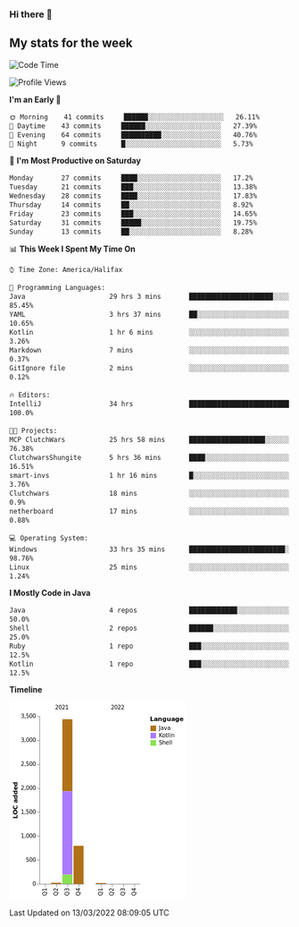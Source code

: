 ### Hi there 👋

## My stats for the week
<!--START_SECTION:waka-->
![Code Time](http://img.shields.io/badge/Code%20Time-66%20hrs%2018%20mins-blue)

![Profile Views](http://img.shields.io/badge/Profile%20Views-184-blue)

**I'm an Early 🐤** 

```text
🌞 Morning    41 commits     ██████░░░░░░░░░░░░░░░░░░░   26.11% 
🌆 Daytime    43 commits     ██████░░░░░░░░░░░░░░░░░░░   27.39% 
🌃 Evening    64 commits     ██████████░░░░░░░░░░░░░░░   40.76% 
🌙 Night      9 commits      █░░░░░░░░░░░░░░░░░░░░░░░░   5.73%

```
📅 **I'm Most Productive on Saturday** 

```text
Monday       27 commits     ████░░░░░░░░░░░░░░░░░░░░░   17.2% 
Tuesday      21 commits     ███░░░░░░░░░░░░░░░░░░░░░░   13.38% 
Wednesday    28 commits     ████░░░░░░░░░░░░░░░░░░░░░   17.83% 
Thursday     14 commits     ██░░░░░░░░░░░░░░░░░░░░░░░   8.92% 
Friday       23 commits     ███░░░░░░░░░░░░░░░░░░░░░░   14.65% 
Saturday     31 commits     █████░░░░░░░░░░░░░░░░░░░░   19.75% 
Sunday       13 commits     ██░░░░░░░░░░░░░░░░░░░░░░░   8.28%

```


📊 **This Week I Spent My Time On** 

```text
⌚︎ Time Zone: America/Halifax

💬 Programming Languages: 
Java                     29 hrs 3 mins       █████████████████████░░░░   85.45% 
YAML                     3 hrs 37 mins       ██░░░░░░░░░░░░░░░░░░░░░░░   10.65% 
Kotlin                   1 hr 6 mins         ░░░░░░░░░░░░░░░░░░░░░░░░░   3.26% 
Markdown                 7 mins              ░░░░░░░░░░░░░░░░░░░░░░░░░   0.37% 
GitIgnore file           2 mins              ░░░░░░░░░░░░░░░░░░░░░░░░░   0.12%

🔥 Editors: 
IntelliJ                 34 hrs              █████████████████████████   100.0%

🐱‍💻 Projects: 
MCP ClutchWars           25 hrs 58 mins      ███████████████████░░░░░░   76.38% 
ClutchwarsShungite       5 hrs 36 mins       ████░░░░░░░░░░░░░░░░░░░░░   16.51% 
smart-invs               1 hr 16 mins        █░░░░░░░░░░░░░░░░░░░░░░░░   3.76% 
Clutchwars               18 mins             ░░░░░░░░░░░░░░░░░░░░░░░░░   0.9% 
netherboard              17 mins             ░░░░░░░░░░░░░░░░░░░░░░░░░   0.88%

💻 Operating System: 
Windows                  33 hrs 35 mins      ████████████████████████░   98.76% 
Linux                    25 mins             ░░░░░░░░░░░░░░░░░░░░░░░░░   1.24%

```

**I Mostly Code in Java** 

```text
Java                     4 repos             ████████████░░░░░░░░░░░░░   50.0% 
Shell                    2 repos             ██████░░░░░░░░░░░░░░░░░░░   25.0% 
Ruby                     1 repo              ███░░░░░░░░░░░░░░░░░░░░░░   12.5% 
Kotlin                   1 repo              ███░░░░░░░░░░░░░░░░░░░░░░   12.5%

```


**Timeline**

![Chart not found](https://raw.githubusercontent.com/lyndseyy/lyndseyy/main/charts/bar_graph.png) 


 Last Updated on 13/03/2022 08:09:05 UTC
<!--END_SECTION:waka-->